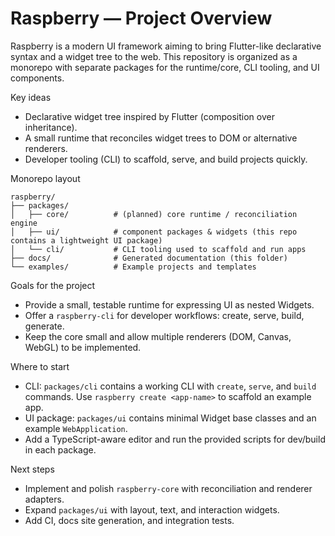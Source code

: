 # Raspberry — Project Overview

Raspberry is a modern UI framework aiming to bring Flutter-like declarative syntax and a widget tree to the web. This repository is organized as a monorepo with separate packages for the runtime/core, CLI tooling, and UI components.

Key ideas

- Declarative widget tree inspired by Flutter (composition over inheritance).
- A small runtime that reconciles widget trees to DOM or alternative renderers.
- Developer tooling (CLI) to scaffold, serve, and build projects quickly.

Monorepo layout

```
raspberry/
├── packages/
│   ├── core/          # (planned) core runtime / reconciliation engine
│   ├── ui/            # component packages & widgets (this repo contains a lightweight UI package)
│   └── cli/           # CLI tooling used to scaffold and run apps
├── docs/              # Generated documentation (this folder)
└── examples/          # Example projects and templates
```

Goals for the project

- Provide a small, testable runtime for expressing UI as nested Widgets.
- Offer a `raspberry-cli` for developer workflows: create, serve, build, generate.
- Keep the core small and allow multiple renderers (DOM, Canvas, WebGL) to be implemented.

Where to start

- CLI: `packages/cli` contains a working CLI with `create`, `serve`, and `build` commands. Use `raspberry create <app-name>` to scaffold an example app.
- UI package: `packages/ui` contains minimal Widget base classes and an example `WebApplication`.
- Add a TypeScript-aware editor and run the provided scripts for dev/build in each package.

Next steps

- Implement and polish `raspberry-core` with reconciliation and renderer adapters.
- Expand `packages/ui` with layout, text, and interaction widgets.
- Add CI, docs site generation, and integration tests.
